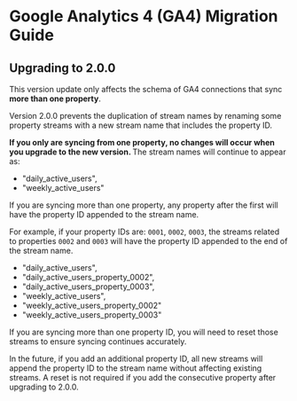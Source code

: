 # Google Analytics 4 (GA4) Migration Guide

## Upgrading to 2.0.0

This version update only affects the schema of GA4 connections that sync <b>more than one
property</b>.

Version 2.0.0 prevents the duplication of stream names by renaming some property streams with a new
stream name that includes the property ID.

<b>If you only are syncing from one property, no changes will occur when you upgrade to the new
version. </b> The stream names will continue to appear as:

- "daily_active_users",
- "weekly_active_users"

If you are syncing more than one property, any property after the first will have the property ID
appended to the stream name.

For example, if your property IDs are: `0001`, `0002`, `0003`, the streams related to properties
`0002` and `0003` will have the property ID appended to the end of the stream name.

- "daily_active_users",
- "daily_active_users_property_0002",
- "daily_active_users_property_0003",
- "weekly_active_users",
- "weekly_active_users_property_0002"
- "weekly_active_users_property_0003"

If you are syncing more than one property ID, you will need to reset those streams to ensure syncing
continues accurately.

In the future, if you add an additional property ID, all new streams will append the property ID to
the stream name without affecting existing streams. A reset is not required if you add the
consecutive property after upgrading to 2.0.0.
